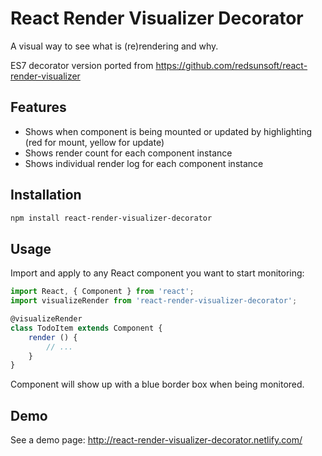 React Render Visualizer Decorator
============
A visual way to see what is (re)rendering and why.

ES7 decorator version ported from <https://github.com/redsunsoft/react-render-visualizer>

Features
--------
- Shows when component is being mounted or updated by highlighting (red for mount, yellow for update)
- Shows render count for each component instance
- Shows individual render log for each component instance

Installation
------------

```sh
npm install react-render-visualizer-decorator
```

Usage
-----
Import and apply to any React component you want to start monitoring:

```js
import React, { Component } from 'react';
import visualizeRender from 'react-render-visualizer-decorator';

@visualizeRender
class TodoItem extends Component {
    render () {
        // ...
    }
}
```
Component will show up with a blue border box when being monitored.


Demo
----
See a demo page: <http://react-render-visualizer-decorator.netlify.com/>